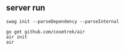 ## server run

```shell
swag init --parseDependency --parseInternal
```

```shell
go get github.com/cosmtrek/air
air init
air
```
